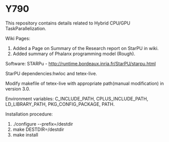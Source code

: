 Y790
====

This repository contains details related to Hybrid CPU/GPU TaskParallelization.

Wiki Pages: 
1) Added a Page on Summary of the Research report on StarPU in wiki.
2) Added summary of Phalanx programming model (Rough).

Software: STARPu - http://runtime.bordeaux.inria.fr/StarPU/starpu.html

StarPU dependencies:hwloc and tetex-live.

Modify makefile of tetex-live with appropriate path(manual modification) in version 3.0.

Environment variables:
C_INCLUDE_PATH, CPLUS_INCLUDE_PATH, LD_LIBRARY_PATH, PKG_CONFIG_PACKAGE, PATH.

Installation procedure:
1) ./configure --prefix=/destdir
2) make DESTDIR=/destdir
3) make install

